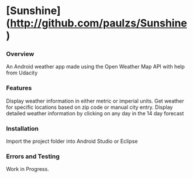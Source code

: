 [Sunshine] (http://github.com/paulzs/Sunshine)
==============================================

### Overview
An Android weather app made using the Open Weather Map API with help from Udacity

### Features
Display weather information in either metric or imperial units. Get weather for specific locations based on zip code or manual city entry. Display detailed weather information by clicking on any day in the 14 day forecast

### Installation
Import the project folder into Android Studio or Eclipse

### Errors and Testing
Work in Progress.
